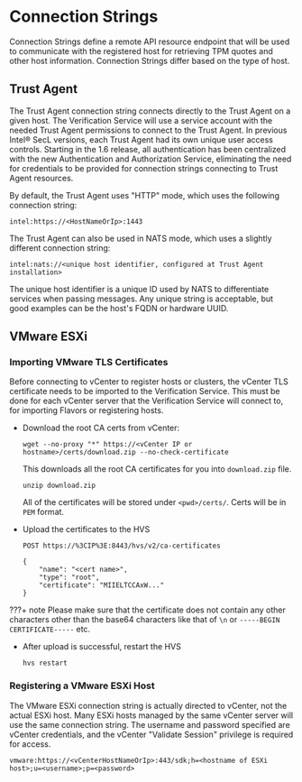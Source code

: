 # Connection Strings

Connection Strings define a remote API resource endpoint that will be
used to communicate with the registered host for retrieving TPM quotes
and other host information. Connection Strings differ based on the type
of host.

## Trust Agent

The Trust Agent connection string connects directly to the Trust Agent
on a given host. The Verification Service will use a service account
with the needed Trust Agent permissions to connect to the Trust Agent.
In previous Intel® SecL versions, each Trust Agent had its own unique
user access controls. Starting in the 1.6 release, all authentication
has been centralized with the new Authentication and Authorization
Service, eliminating the need for credentials to be provided for
connection strings connecting to Trust Agent resources.

By default, the Trust Agent uses "HTTP" mode, which uses the following connection string:

`intel:https://<HostNameOrIp>:1443`

The Trust Agent can also be used in NATS mode, which uses a slightly different connection string:

```
intel:nats://<unique host identifier, configured at Trust Agent installation>
```

The unique host identifier is a unique ID used by NATS to differentiate services when passing messages.  Any unique string is acceptable, but good examples can be the host's FQDN or hardware UUID.

## VMware ESXi

### Importing VMware TLS Certificates

Before connecting to vCenter to register hosts or clusters, the vCenter TLS certificate needs to be imported to the Verification Service.  This must be done for each vCenter server that the Verification Service will connect to, for importing Flavors or registering hosts.

* Download the root CA certs from vCenter:

   ```shell
   wget --no-proxy "*" https://<vCenter IP or hostname>/certs/download.zip --no-check-certificate
   ```

   This downloads all the root CA certificates for you into `download.zip` file.

   ```shell
   unzip download.zip
   ```

   All of the certificates will be stored under `<pwd>/certs/`. Certs will be in `PEM` format.



* Upload the certificates to the HVS

   ```http
   POST https://%3CIP%3E:8443/hvs/v2/ca-certificates

   {
       "name": "<cert name>",
       "type": "root",
       "certificate": "MIIELTCCAxW..."
   }
   ```

???+ note 
    Please make sure that the certificate does not contain any other characters other than the base64 characters like that of `\n` or `-----BEGIN CERTIFICATE-----` etc.



* After upload is successful, restart the HVS

   ```shell
   hvs restart
   ```

### Registering a VMware ESXi Host

The VMware ESXi connection string is actually directed to vCenter, not
the actual ESXi host. Many ESXi hosts managed by the same vCenter server
will use the same connection string. The username and password specified
are vCenter credentials, and the vCenter "Validate Session" privilege is
required for access.

```shell
vmware:https://<vCenterHostNameOrIp>:443/sdk;h=<hostname of ESXi host>;u=<username>;p=<password>
```
